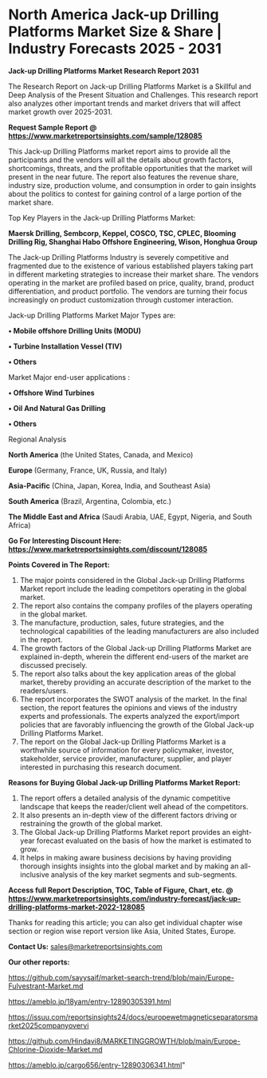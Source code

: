 # North America Jack-up Drilling Platforms Market Size & Share | Industry Forecasts 2025 - 2031

<strong>Jack-up Drilling Platforms Market Research Report 2031</strong>

The Research Report on Jack-up Drilling Platforms Market is a Skillful and Deep Analysis of the Present Situation and Challenges. This research report also analyzes other important trends and market drivers that will affect market growth over 2025-2031.

<strong>Request Sample Report @ <a href=https://www.marketreportsinsights.com/sample/128085>https://www.marketreportsinsights.com/sample/128085</a></strong>

This Jack-up Drilling Platforms market report aims to provide all the participants and the vendors will all the details about growth factors, shortcomings, threats, and the profitable opportunities that the market will present in the near future. The report also features the revenue share, industry size, production volume, and consumption in order to gain insights about the politics to contest for gaining control of a large portion of the market share.

Top Key Players in the Jack-up Drilling Platforms Market:

<strong>Maersk Drilling, Sembcorp, Keppel, COSCO, TSC, CPLEC, Blooming Drilling Rig, Shanghai Habo Offshore Engineering, Wison, Honghua Group</strong>

The Jack-up Drilling Platforms Industry is severely competitive and fragmented due to the existence of various established players taking part in different marketing strategies to increase their market share. The vendors operating in the market are profiled based on price, quality, brand, product differentiation, and product portfolio. The vendors are turning their focus increasingly on product customization through customer interaction.

Jack-up Drilling Platforms Market Major Types are:

<strong>• Mobile offshore Drilling Units (MODU)

• Turbine Installation Vessel (TIV)

• Others</strong>

Market Major end-user applications :

<strong>• Offshore Wind Turbines

• Oil And Natural Gas Drilling

• Others</strong>

Regional Analysis

</u><strong><b>North America</b></strong> (the United States, Canada, and Mexico)

<strong><b>Europe </b></strong>(Germany, France, UK, Russia, and Italy)

<strong><b>Asia-Pacific</b></strong> (China, Japan, Korea, India, and Southeast Asia)

<strong><b>South America</b></strong> (Brazil, Argentina, Colombia, etc.)

<strong><b>The Middle East and Africa</b></strong> (Saudi Arabia, UAE, Egypt, Nigeria, and South Africa)

<strong>Go For Interesting Discount Here: <a href=https://www.marketreportsinsights.com/discount/128085>https://www.marketreportsinsights.com/discount/128085</a></strong>

<strong>Points Covered in The Report:</strong>
<ol>
  <li>The major points considered in the Global Jack-up Drilling Platforms Market report include the leading competitors operating in the global market.</li>
  <li>The report also contains the company profiles of the players operating in the global market.</li>
  <li>The manufacture, production, sales, future strategies, and the technological capabilities of the leading manufacturers are also included in the report.</li>
  <li>The growth factors of the Global Jack-up Drilling Platforms Market are explained in-depth, wherein the different end-users of the market are discussed precisely.</li>
  <li>The report also talks about the key application areas of the global market, thereby providing an accurate description of the market to the readers/users.</li>
  <li>The report incorporates the SWOT analysis of the market. In the final section, the report features the opinions and views of the industry experts and professionals. The experts analyzed the export/import policies that are favorably influencing the growth of the Global Jack-up Drilling Platforms Market.</li>
  <li>The report on the Global Jack-up Drilling Platforms Market is a worthwhile source of information for every policymaker, investor, stakeholder, service provider, manufacturer, supplier, and player interested in purchasing this research document.</li>
</ol>
<strong>Reasons for Buying Global Jack-up Drilling Platforms Market Report:</strong>

<ol>
  <li>The report offers a detailed analysis of the dynamic competitive landscape that keeps the reader/client well ahead of the competitors.</li>
  <li>It also presents an in-depth view of the different factors driving or restraining the growth of the global market.</li>
  <li>The Global Jack-up Drilling Platforms Market report provides an eight-year forecast evaluated on the basis of how the market is estimated to grow.</li>
  <li>It helps in making aware business decisions by having providing thorough insights insights into the global market and by making an all-inclusive analysis of the key market segments and sub-segments.</li>
</ol>
<strong>Access full Report Description, TOC, Table of Figure, Chart, etc. @ <a href=https://www.marketreportsinsights.com/industry-forecast/jack-up-drilling-platforms-market-2022-128085>https://www.marketreportsinsights.com/industry-forecast/jack-up-drilling-platforms-market-2022-128085</a></strong>


Thanks for reading this article; you can also get individual chapter wise section or region wise report version like Asia, United States, Europe.

<strong>Contact Us:</strong>
sales@marketreportsinsights.com

<strong>Our other reports:</strong>

<a href=https://github.com/sayysaif/market-search-trend/blob/main/Europe-Fulvestrant-Market.md>https://github.com/sayysaif/market-search-trend/blob/main/Europe-Fulvestrant-Market.md</a>

<a href=https://ameblo.jp/18yam/entry-12890305391.html>https://ameblo.jp/18yam/entry-12890305391.html</a>

<a href=https://issuu.com/reportsinsights24/docs/europewetmagneticseparatorsmarket2025companyovervi>https://issuu.com/reportsinsights24/docs/europewetmagneticseparatorsmarket2025companyovervi</a>

<a href=https://github.com/Hindavi8/MARKETINGGROWTH/blob/main/Europe-Chlorine-Dioxide-Market.md>https://github.com/Hindavi8/MARKETINGGROWTH/blob/main/Europe-Chlorine-Dioxide-Market.md</a>

<a href=https://ameblo.jp/cargo656/entry-12890306341.html>https://ameblo.jp/cargo656/entry-12890306341.html</a>"
